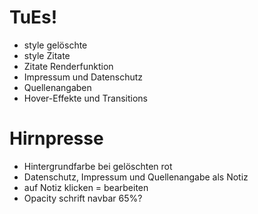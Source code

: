 # TuEs!
- style gelöschte
- style Zitate
- Zitate Renderfunktion
- Impressum und Datenschutz
- Quellenangaben
- Hover-Effekte und Transitions

# Hirnpresse
- Hintergrundfarbe bei gelöschten rot
- Datenschutz, Impressum und Quellenangabe als Notiz
- auf Notiz klicken = bearbeiten
- Opacity schrift navbar 65%?